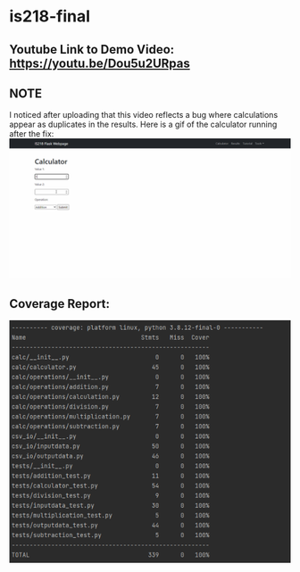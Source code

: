 # is218-final


## Youtube Link to Demo Video: https://youtu.be/Dou5u2URpas

## NOTE
I noticed after uploading that this video reflects a bug where calculations appear as duplicates in the results. Here is a gif of the calculator running after the fix:
<img src='results_fixed.gif' title='Project 3 Calculator Demo Fixed' width='' alt='Project 3 Calculator Demo Fixed' />

## Coverage Report:
<img src="coverage_report.PNG"><br>
